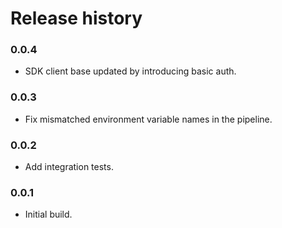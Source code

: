 # Release history

### 0.0.4

- SDK client base updated by introducing basic auth.

### 0.0.3

- Fix mismatched environment variable names in the pipeline.

### 0.0.2

- Add integration tests.

### 0.0.1

- Initial build.
